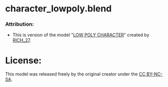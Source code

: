 # character_lowpoly.blend


### Attribution:
- This is version of the model "[LOW POLY CHARACTER](https://cults3d.com/en/3d-model/game/low-poly-character)"
created by [RICH_27](https://cults3d.com/en/users/rich_27).

# License:
This model was released freely by the original creator under the [CC BY-NC-SA](https://creativecommons.org/licenses/by-nc-sa/4.0/).
